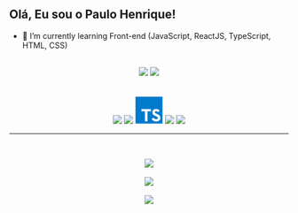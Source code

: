 ## Olá, Eu sou o Paulo Henrique!

- 🌱 I’m currently learning Front-end (JavaScript, ReactJS, TypeScript, HTML, CSS)
<br>

<div  align="center">
  <img  height="150em" src="https://github-readme-stats.vercel.app/api?username=phpaulohenrique&count_private=true&show_icons=true&theme=github_dark"/>
  
  <img height="150em" src="https://github-readme-stats.vercel.app/api/top-langs/?username=phpaulohenrique&layout=compact&theme=github_dark"/>
</div>
<br>
<br>

<div align="center">
  <img width="50px" src="https://cdn.jsdelivr.net/gh/devicons/devicon/icons/javascript/javascript-plain.svg" />
  <img width="50px" src="https://cdn.jsdelivr.net/gh/devicons/devicon/icons/react/react-original.svg" />
  <img width="50px" src="https://github.com/devicons/devicon/blob/v2.15.1/icons/typescript/typescript-original.svg" />
  <img width="50px"  src="https://cdn.jsdelivr.net/gh/devicons/devicon/icons/css3/css3-plain.svg" />
  <img width="50px" src="https://cdn.jsdelivr.net/gh/devicons/devicon/icons/html5/html5-plain.svg" />
  
  

</div>
<hr>  
<br>

<div align="center">
  
  <a  href="mailto:paulo.henrique1080p@gmail.com" target="_blank"><img src="https://img.shields.io/badge/Gmail-D14836?style=for-the-badge&logo=gmail&logoColor=white" target="_blank"/></a>
  
  <a   href="https://www.linkedin.com/in/paulo-henrique-da-s-melo-857965187/" target="_blank"><img src="https://img.shields.io/badge/LinkedIn-0077B5?style=for-the-badge&logo=linkedin&logoColor=white" target="_blank"/></a>
  
  <a href="https://www.instagram.com/ph_paulohmelo/" target="_blank"><img src="https://img.shields.io/badge/Instagram-E4405F?style=for-the-badge&logo=instagram&logoColor=white" target="_blank"/></a>
  
</div>
